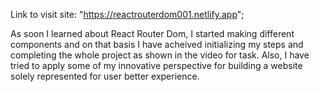 Link to visit site: "https://reactrouterdom001.netlify.app";

As soon I learned about React Router Dom, I started making different components and on that basis I have acheived initializing my steps and completing the whole project as shown in the video for task. Also, I have tried to apply some of my innovative perspective for building a website solely represented for user better experience.
